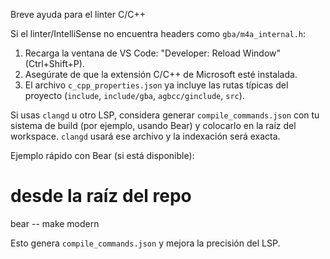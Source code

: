 Breve ayuda para el linter C/C++

Si el linter/IntelliSense no encuentra headers como `gba/m4a_internal.h`:

1. Recarga la ventana de VS Code: "Developer: Reload Window" (Ctrl+Shift+P).
2. Asegúrate de que la extensión C/C++ de Microsoft esté instalada.
3. El archivo `c_cpp_properties.json` ya incluye las rutas típicas del proyecto (`include`, `include/gba`, `agbcc/ginclude`, `src`).

Si usas `clangd` u otro LSP, considera generar `compile_commands.json` con tu sistema de build (por ejemplo, usando Bear) y colocarlo en la raíz del workspace. `clangd` usará ese archivo y la indexación será exacta.

Ejemplo rápido con Bear (si está disponible):

  # desde la raíz del repo
  bear -- make modern

Esto genera `compile_commands.json` y mejora la precisión del LSP.
